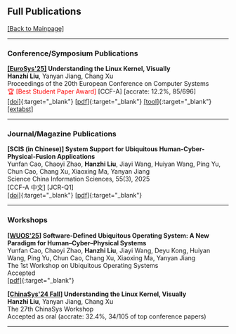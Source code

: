 ## Full Publications

[[Back to Mainpage]](/)

---

### Conference/Symposium Publications

**[[EuroSys'25]](https://2025.eurosys.org/index.html) Understanding the Linux Kernel, Visually** <br/>
**Hanzhi Liu**, Yanyan Jiang, Chang Xu <br/>
Proceedings of the 20th European Conference on Computer Systems <br/>
<span style="color:red">🏆 [Best Student Paper Award]</span> [CCF-A] [accrate: 12.2%, 85/696] <br/>
[[doi]](https://doi.org/10.1145/3689031.3696095){:target="_blank"}
[[pdf]](/assets/papers/visualinux-eurosys25.pdf){:target="_blank"}
[[tool]](https://icsnju.github.io/visualinux/){:target="_blank"}
[[extabst]](/extabsts/visualinux.md)

---

### Journal/Magazine Publications

**[SCIS (in Chinese)] System Support for Ubiquitous Human-Cyber-Physical-Fusion Applications** <br/>
Yunfan Cao, Chaoyi Zhao, **Hanzhi Liu**, Jiayi Wang, Huiyan Wang, Ping Yu, Chun Cao, Chang Xu, Xiaoxing Ma, Yanyan Jiang <br/>
Science China Information Sciences, 55(3), 2025 <br/>
[CCF-A 中文] [JCR-Q1] <br/>
[[doi]](https://doi.org/10.1360/SSI-2024-0338){:target="_blank"}
[[pdf]](/assets/papers/uos-scis25.pdf){:target="_blank"}

---

### Workshops

**[[WUOS'25]](https://ipads.se.sjtu.edu.cn/wuos/) Software-Defined Ubiquitous Operating System: A New Paradigm for Human–Cyber–Physical Systems** <br/>
Yunfan Cao, Chaoyi Zhao, **Hanzhi Liu**, Jiayi Wang, Deyu Kong, Huiyan Wang, Ping Yu, Chun Cao, Chang Xu, Xiaoxing Ma, Yanyan Jiang <br/>
The 1st Workshop on Ubiquitous Operating Systems <br/>
Accepted <br/>
[[pdf]](/assets/papers/workshops/uos-wuos25.pdf){:target="_blank"}

**[[ChinaSys'24 Fall]](https://cnsys-2024fall.cn/) Understanding the Linux Kernel, Visually** <br/>
**Hanzhi Liu**, Yanyan Jiang, Chang Xu <br/>
The 27th ChinaSys Workshop <br/>
Accepted as oral (accrate: 32.4%, 34/105 of top conference papers) <br/>

---
